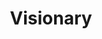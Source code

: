 ---
title: "Visionary"
type: "role"
definitions:
    - title: ""
      positive: ""
      negative: ""
---